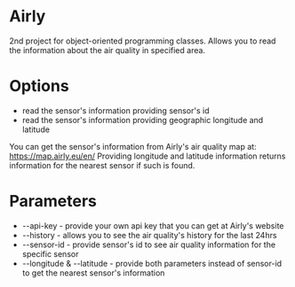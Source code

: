 # Airly

2nd project for object-oriented programming classes. 
Allows you to read the information about the air quality in specified area.

# Options
 - read the sensor's information providing sensor's id
 - read the sensor's information providing geographic longitude and latitude
 
You can get the sensor's information from Airly's air quality map at: https://map.airly.eu/en/
Providing longitude and latitude information returns information for the nearest sensor if such is found.

# Parameters
 - --api-key - provide your own api key that you can get at Airly's website
 - --history - allows you to see the air quality's history for the last 24hrs
 - --sensor-id - provide sensor's id to see air quality information for the specific sensor
 - --longitude & --latitude - provide both parameters instead of sensor-id to get the nearest
 sensor's information
